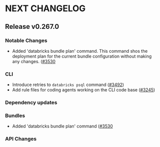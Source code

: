 # NEXT CHANGELOG

## Release v0.267.0

### Notable Changes
* Added 'databricks bundle plan' command. This command shos the deployment plan for the current bundle configuration without making any changes. ([#3530](https://github.com/databricks/cli/pull/3530)

### CLI
* Introduce retries to `databricks psql` command ([#3492](https://github.com/databricks/cli/pull/3492))
* Add rule files for coding agents working on the CLI code base ([#3245](https://github.com/databricks/cli/pull/3245))

### Dependency updates

### Bundles
* Added 'databricks bundle plan' command ([#3530](https://github.com/databricks/cli/pull/3530)

### API Changes
